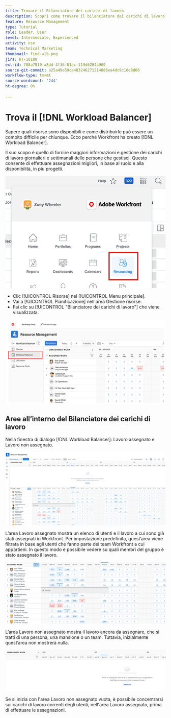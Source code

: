 ```yaml
---
title: Trovare il Bilanciatore dei carichi di lavoro
description: Scopri come trovare il bilanciatore dei carichi di lavoro in Workfront e conoscere alcune delle aree disponibili.
feature: Resource Management
type: Tutorial
role: Leader, User
level: Intermediate, Experienced
activity: use
team: Technical Marketing
thumbnail: find-wlb.png
jira: KT-10188
exl-id: 788a7810-a8dd-4f36-81ac-119d6204a909
source-git-commit: a25a49e59ca483246271214886ea4dc9c10e8d66
workflow-type: tm+mt
source-wordcount: '244'
ht-degree: 0%

---
```


# Trova il [!DNL Workload Balancer]

Sapere quali risorse sono disponibili e come distribuirle può essere un compito difficile per chiunque. Ecco perché Workfront ha creato [!DNL Workload Balancer].

Il suo scopo è quello di fornire maggiori informazioni e gestione dei carichi di lavoro giornalieri e settimanali delle persone che gestisci. Questo consente di effettuare assegnazioni migliori, in base al ruolo e alla disponibilità, in più progetti.

![risorse nel menu principale](assets/Find_01.png)

* Clic [!UICONTROL Risorse] nel [!UICONTROL Menu principale].
* Vai a [!UICONTROL Pianificazione] nell&#39;area Gestione risorse.
* Fai clic su [!UICONTROL &quot;Bilanciatore dei carichi di lavoro&quot;] che viene visualizzata.

![sezione del bilanciatore dei carichi di lavoro](assets/Find_02.png)

## Aree all’interno del Bilanciatore dei carichi di lavoro

Nella finestra di dialogo [!DNL Workload Balancer]: Lavoro assegnato e Lavoro non assegnato.

![area non assegnata](assets/Find_03.png)

L’area Lavoro assegnato mostra un elenco di utenti e il lavoro a cui sono già stati assegnati in Workfront. Per impostazione predefinita, quest’area viene filtrata in base agli utenti che fanno parte dei team Workfront a cui appartieni. In questo modo è possibile vedere su quali membri del gruppo è stato assegnato il lavoro.

![utenti area assegnati](assets/Find_03b.png)

L’area Lavoro non assegnato mostra il lavoro ancora da assegnare, che si tratti di una persona, una mansione o un team. Tuttavia, inizialmente quest’area non mostrerà nulla.

![area di lavoro non assegnata](assets/Find_03c.png)

Se si inizia con l&#39;area Lavoro non assegnato vuota, è possibile concentrarsi sui carichi di lavoro correnti degli utenti, nell&#39;area Lavoro assegnato, prima di effettuare le assegnazioni.
